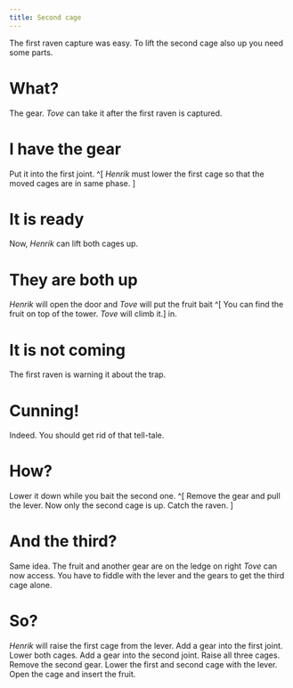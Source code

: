 ```yaml
---
title: Second cage
---
```


The first raven capture was easy. To lift the second cage also up you need some parts.

# What?
The gear. *Tove* can take it after the first raven is captured.

# I have the gear
Put it into the first joint. ^[ *Henrik* must lower the first cage so that the moved cages are in same phase. ]

# It is ready
Now, *Henrik* can lift both cages up.

# They are both up
*Henrik* will open the door and *Tove* will put the fruit bait ^[ You can find the fruit on top of the tower. *Tove* will climb it.] in.

# It is not coming
The first raven is warning it about the trap.

# Cunning!
Indeed. You should get rid of that tell-tale.

# How?
Lower it down while you bait the second one. ^[ Remove the gear and pull the lever. Now only the second cage is up. Catch the raven. ]

# And the third?
Same idea. The fruit and another gear are on the ledge on right *Tove* can now access. You have to fiddle with the lever and the gears to get the third cage alone.

# So?
*Henrik* will raise the first cage from the lever. Add a gear into the first joint. Lower both cages. Add a gear into the second joint. Raise all three cages. Remove the second gear. Lower the first and second cage with the lever. Open the cage and insert the fruit.
